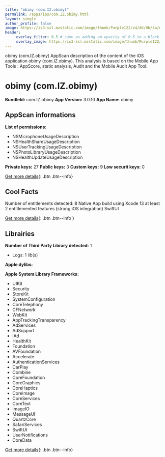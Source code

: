 ```yaml
---
title: "obimy (com.IZ.obimy)"
permalink: /apps/ios/com.IZ.obimy.html
layout: single
author_profile: false
image: https://is3-ssl.mzstatic.com/image/thumb/Purple122/v4/dd/0b/5a/dd0b5a62-018a-83be-fa22-022f4c01d8a7/AppIcon-1x_U007emarketing-0-6-0-85-220.png/512x512bb.jpg
header: 
     overlay_filter: 0.5 # same as adding an opacity of 0.5 to a black background
     overlay_image: https://is3-ssl.mzstatic.com/image/thumb/Purple122/v4/dd/0b/5a/dd0b5a62-018a-83be-fa22-022f4c01d8a7/AppIcon-1x_U007emarketing-0-6-0-85-220.png/512x512bb.jpg
---
```

obimy (com.IZ.obimy) AppScan description of the content of the iOS application obimy (com.IZ.obimy). This analysis is based on the Mobile App Tools : AppScore, static analysis, Audit and the Mobile Audit App Tool.

# obimy (com.IZ.obimy)

**BundleId:** com.IZ.obimy
**App Version:** 3.0.10
**App Name:** obimy


## AppScan informations 

**List of permissions:** 
- NSMicrophoneUsageDescription
- NSHealthShareUsageDescription
- NSUserTrackingUsageDescription
- NSPhotoLibraryUsageDescription
- NSHealthUpdateUsageDescription
  
  
**Private keys:** 27
**Public keys:** 3
**Custom keys:** 9
**Low securit keys:** 0
  
[Get more details](/pricing.html){: .btn .btn--info}

## Cool Facts

Number of entitlements detected: 8
Native App
build using Xcode 13
at least 2 entitlemented features (strong iOS integration)
SwiftUI
  
[Get more details](/pricing.html){: .btn .btn--info }

## Librairies 
**Number of Third Party Library detected:** 1
- Logs: 1 lib(s)


**Apple dylibs:**


**Apple System Library Frameworks:**
- UIKit
- Security
- StoreKit
- SystemConfiguration
- CoreTelephony
- CFNetwork
- WebKit
- AppTrackingTransparency
- AdServices
- AdSupport
- iAd
- HealthKit
- Foundation
- AVFoundation
- Accelerate
- AuthenticationServices
- CarPlay
- Combine
- CoreFoundation
- CoreGraphics
- CoreHaptics
- CoreImage
- CoreServices
- CoreText
- ImageIO
- MessageUI
- QuartzCore
- SafariServices
- SwiftUI
- UserNotifications
- CoreData


  
[Get more details](/pricing.html){: .btn .btn--info}


